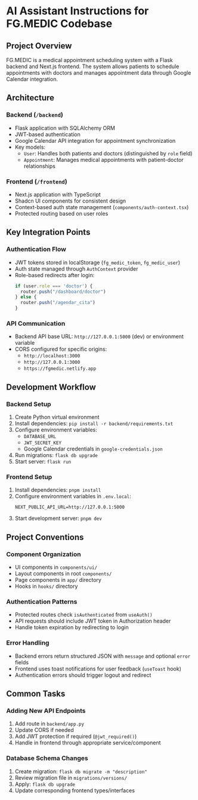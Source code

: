 # AI Assistant Instructions for FG.MEDIC Codebase

## Project Overview
FG.MEDIC is a medical appointment scheduling system with a Flask backend and Next.js frontend. The system allows patients to schedule appointments with doctors and manages appointment data through Google Calendar integration.

## Architecture

### Backend (`/backend`)
- Flask application with SQLAlchemy ORM
- JWT-based authentication
- Google Calendar API integration for appointment synchronization
- Key models:
  - `User`: Handles both patients and doctors (distinguished by `role` field)
  - `Appointment`: Manages medical appointments with patient-doctor relationships

### Frontend (`/frontend`)
- Next.js application with TypeScript
- Shadcn UI components for consistent design
- Context-based auth state management (`components/auth-context.tsx`)
- Protected routing based on user roles

## Key Integration Points

### Authentication Flow
- JWT tokens stored in localStorage (`fg_medic_token`, `fg_medic_user`)
- Auth state managed through `AuthContext` provider
- Role-based redirects after login:
  ```typescript
  if (user.role === 'doctor') {
    router.push("/dashboard/doctor")
  } else {
    router.push("/agendar_cita")
  }
  ```

### API Communication
- Backend API base URL: `http://127.0.0.1:5000` (dev) or environment variable
- CORS configured for specific origins:
  - `http://localhost:3000`
  - `http://127.0.0.1:3000`
  - `https://fgmedic.netlify.app`

## Development Workflow

### Backend Setup
1. Create Python virtual environment
2. Install dependencies: `pip install -r backend/requirements.txt`
3. Configure environment variables:
   - `DATABASE_URL`
   - `JWT_SECRET_KEY`
   - Google Calendar credentials in `google-credentials.json`
4. Run migrations: `flask db upgrade`
5. Start server: `flask run`

### Frontend Setup
1. Install dependencies: `pnpm install`
2. Configure environment variables in `.env.local`:
   ```
   NEXT_PUBLIC_API_URL=http://127.0.0.1:5000
   ```
3. Start development server: `pnpm dev`

## Project Conventions

### Component Organization
- UI components in `components/ui/`
- Layout components in root `components/`
- Page components in `app/` directory
- Hooks in `hooks/` directory

### Authentication Patterns
- Protected routes check `isAuthenticated` from `useAuth()`
- API requests should include JWT token in Authorization header
- Handle token expiration by redirecting to login

### Error Handling
- Backend errors return structured JSON with `message` and optional `error` fields
- Frontend uses toast notifications for user feedback (`useToast` hook)
- Authentication errors should trigger logout and redirect

## Common Tasks

### Adding New API Endpoints
1. Add route in `backend/app.py`
2. Update CORS if needed
3. Add JWT protection if required (`@jwt_required()`)
4. Handle in frontend through appropriate service/component

### Database Schema Changes
1. Create migration: `flask db migrate -m "description"`
2. Review migration file in `migrations/versions/`
3. Apply: `flask db upgrade`
4. Update corresponding frontend types/interfaces